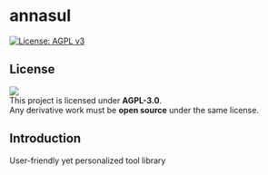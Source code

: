 # annasul

[![License: AGPL v3](https://img.shields.io/badge/License-AGPL_v3-blue.svg)](https://www.gnu.org/licenses/agpl-3.0)

## License

![](https://www.gnu.org/graphics/agplv3-88x31.png)  
This project is licensed under **AGPL-3.0**.  
Any derivative work must be **open source** under the same license.

## Introduction

User-friendly yet personalized tool library  

